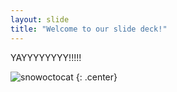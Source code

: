 ```yaml
---
layout: slide
title: "Welcome to our slide deck!"
---
```


YAYYYYYYYY!!!!!

![snowoctocat](https://octodex.github.com/images/snowoctocat.png)
{: .center}
